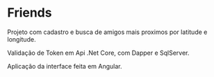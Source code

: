 # Friends

Projeto com cadastro e busca de amigos mais proximos por latitude e longitude.

Validação de Token em Api .Net Core, com Dapper e SqlServer.

Aplicação da interface feita em Angular. 
